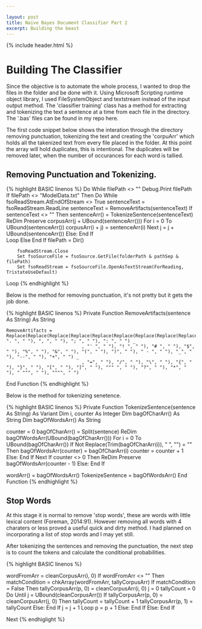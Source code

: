 ```yaml
---

layout: post
title: Naive Bayes Document Classifier Part 2
excerpt: Building the beast
---
```


{% include header.html %}

# Building The Classifier #


Since the objective is to automate the whole process, I wanted to drop the files in the folder and be done with it. Using Microsoft Scripting runtime object library, I used FileSystemObject and textstream instead of the input output method. The 'classifier training' class has a method for extracting and tokenizing the text a sentence at a time from each file in the directory. The '.bas' files can be found in my repo here.

The first code snippet below shows the interation through the directory removing punctuation, tokenizing the text and creating the 'corpuArr' which holds all the takenized text from every file placed in the folder. At this point the array will hold duplicates, this is intentional. The duplicates will be removed later, when the number of occurances for each word is tallied.

## Removing Punctuation and Tokenizing. ##

{% highlight BASIC linenos %}
Do While filePath <> ""
        Debug.Print filePath
        If filePath <> "ModelData.txt" Then
            Do While fsoReadStream.AtEndOfStream <> True
                sentenceText = fsoReadStream.ReadLine
                sentenceText = RemoveArtifacts(sentenceText)
                If sentenceText <> "" Then
                    sentenceArr() = TokenizeSentence(sentenceText)                
                    ReDim Preserve corpusArr(j + UBound(sentenceArr()))
                        For i = 0 To UBound(sentenceArr())
                            corpusArr(i + j) = sentenceArr(i)
                        Next
                    j = j + UBound(sentenceArr())
                Else: End If       
            Loop
        Else
        End If
        filePath = Dir()
    
        fsoReadStream.Close
        Set fsoSourceFile = fsoSource.GetFile(folderPath & pathSep & filePath)
        Set fsoReadStream = fsoSourceFile.OpenAsTextStream(ForReading, TristateUseDefault)
Loop
{% endhighlight %}


Below is the method for removing punctuation, it's not pretty but it gets the job done.

{% highlight BASIC linenos %}
Private Function RemoveArtifacts(sentence As String) As String

    RemoveArtifacts = Replace(Replace(Replace(Replace(Replace(Replace(Replace(Replace(Replace(Replace(Replace(Replace(Replace(Replace(Replace(Replace(Replace(Replace(Replace(Replace(Replace(Replace(Replace(Replace(Replace(Replace(Replace(Replace(LCase(sentence), ". ", " "), ", ", " "), "; ", " "), ": ", " ") _
                                , "' ", " "), "! ", " "), "# ", " "), "$", " "), "%", " "), "&", " "), "(", " "), ")", " "), " - ", " "), "_", " "), "--", " "), "+", " ") _
                                , "=", " "), "/", " "), "\", " "), "{", " "), "}", " "), "[", " "), "]", " "), """ ", " "), "?", " "), "*", " "), " """, " "), """", " ")
                                
End Function
{% endhighlight %}

Below is the method for tokenizing senetence.

{% highlight BASIC linenos %}
Private Function TokenizeSentence(sentence As String) As Variant
Dim i, counter As Integer
Dim bagOfCharArr() As String
Dim bagOfWordsArr() As String

counter = 0
    bagOfCharArr() = Split(sentence)
    ReDim bagOfWordsArr(UBound(bagOfCharArr()))
        For i = 0 To UBound(bagOfCharArr())
            If Not Replace(Trim(bagOfCharArr(i)), " ", "") = "" Then
                bagOfWordsArr(counter) = bagOfCharArr(i)
                counter = counter + 1
            Else: End If
        Next
    If counter <> 0 Then
    ReDim Preserve bagOfWordsArr(counter - 1)
    Else: End If
        
wordArr() = bagOfWordsArr()
TokenizeSentence = bagOfWordsArr()
End Function
{% endhighlight %}

## Stop Words ##
At this stage it is normal to remove 'stop words', these are words with little lexical content (Foreman, 2014:91). However removing all words with 4 charaters or less proved a useful quick and dirty method. I had planned on incorporating a list of stop words and I may yet still. 

After tokenizing the sentences and removing the punctuation, the next step is to count the tokens and calculate the conditional probabilities. 

{% highlight BASIC linenos %}

wordFromArr = cleanCorpusArr(i, 0)
If wordFromArr <> "" Then
    matchCondition = chkArray(wordFromArr, tallyCorpusArr)
        If matchCondition = False Then
            tallyCorpusArr(p, 0) = cleanCorpusArr(i, 0)
            j = 0
            tallyCount = 0
            Do Until j = UBound(cleanCorpusArr())
                If tallyCorpusArr(p, 0) = cleanCorpusArr(j, 0) Then
                    tallyCount = tallyCount + 1
                    tallyCorpusArr(p, 1) = tallyCount
                Else: End If
                 j = j + 1
            Loop
              p = p + 1
        Else: End If
Else: End If

Next
{% endhiglight %}
